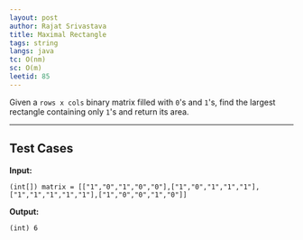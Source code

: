```yaml
---
layout: post
author: Rajat Srivastava
title: Maximal Rectangle
tags: string
langs: java
tc: O(nm)
sc: O(m)
leetid: 85
---
```


Given a `rows x cols` binary matrix filled with `0`'s and `1`'s, find the largest rectangle containing only `1`'s and return its area.

---

## Test Cases

**Input:**
```
(int[]) matrix = [["1","0","1","0","0"],["1","0","1","1","1"],["1","1","1","1","1"],["1","0","0","1","0"]]
```

**Output:**
```
(int) 6
```